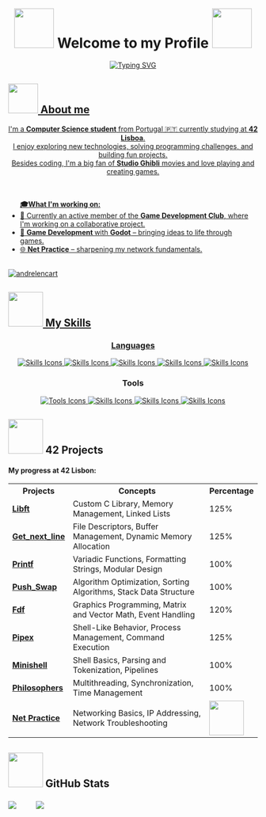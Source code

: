 <p align="center">
    <h1 align="center"><img src="https://media3.giphy.com/media/v1.Y2lkPTc5MGI3NjExZjgwNGlxYXVtc2ZlcmdvcmdyazNuYTlsd3RqYmZsZDNoZWlqM3ByZSZlcD12MV9pbnRlcm5hbF9naWZfYnlfaWQmY3Q9cw/llUIrcZbR7yuwoH8jk/giphy.gif" width="80"> Welcome to my Profile <img src="https://media3.giphy.com/media/v1.Y2lkPTc5MGI3NjExZjgwNGlxYXVtc2ZlcmdvcmdyazNuYTlsd3RqYmZsZDNoZWlqM3ByZSZlcD12MV9pbnRlcm5hbF9naWZfYnlfaWQmY3Q9cw/llUIrcZbR7yuwoH8jk/giphy.gif" width="80"></h1>

<p align="center">
  <a href="#">
    <img src="https://readme-typing-svg.herokuapp.com?font=Roboto+flex&duration=3000&pause=500&color=F7F7F7&center=true&vCenter=true&width=435&height=80&lines=Hi+there!+I'm+André+Lencart!;I'm+a+Student+at+42+Lisboa!" alt="Typing SVG"
  </a>
</p>
	  
<p>
    <h2><img src="https://media4.giphy.com/media/v1.Y2lkPTc5MGI3NjExeG0xbGp2MnIyMndlNDdoYmZtMm1odGlua3VodW91aXFtaDZyZHI2cCZlcD12MV9pbnRlcm5hbF9naWZfYnlfaWQmY3Q9cw/owenQLfbnuhgevbYSp/giphy.gif" width="60"> About me </h2>
<p>

<p align="center">
  I'm a <b>Computer Science student</b> from Portugal 🇵🇹 currently studying at <b>42 Lisboa</b>.<br>
  I enjoy exploring new technologies, solving programming challenges, and building fun projects.<br>
  Besides coding, I'm a big fan of <b>Studio Ghibli</b> movies and love playing and creating games.<br><br><br>
</p>
<ul>
  <b>🎓What I'm working on:</b><br>
  <li> 🌱 Currently an active member of the <b>Game Development Club</b>, where I'm working on a collaborative project.<br>
  <li> 👾 <b>Game Development </b> with <b>Godot</b> – bringing ideas to life through games.<br>
  <li> 🌐 <b>Net Practice</b> – sharpening my network fundamentals.<br><br>
</ul>

<p align="left"> <img src="https://komarev.com/ghpvc/?username=andrelencart&label=Profile%20views&color=0e75b6&style=flat" alt="andrelencart" /> </p>

<p align="left">
    <h2><img src="https://media1.giphy.com/media/v1.Y2lkPTc5MGI3NjExN3hmZHM2ZDdwbDE0Z3VxZGZoaGl1dmRmOHF3enI1c2RnMmdmeG5mbiZlcD12MV9pbnRlcm5hbF9naWZfYnlfaWQmY3Q9cw/ifeLQvPtmYjvh2BxFC/giphy.gif" width="70"> My Skills </h2>
<p>

<h3 align="center">Languages</h3>

<p align="center">
  <a href="https://cplusplus.com/reference/clibrary/">
    <img src="https://skillicons.dev/icons?i=c" alt="Skills Icons" />
  </a>
<a href="https://www.w3schools.com/cs/cs_intro.php">
    <img src="https://skillicons.dev/icons?i=cs" alt="Skills Icons" />
  </a>
<a href="https://www.geeksforgeeks.org/linux-unix/bash-scripting-introduction-to-bash-and-bash-scripting/">
    <img src="https://skillicons.dev/icons?i=bash" alt="Skills Icons" />
  </a>
<a href="https://www.w3schools.com/html/">
    <img src="https://skillicons.dev/icons?i=html" alt="Skills Icons" />
  </a>
<a href="https://docs.godotengine.org/en/stable/community/tutorials.html">
    <img src="https://skillicons.dev/icons?i=godot" alt="Skills Icons" />
  </a>
<p>
	
<h3 align="center">Tools</h3>
<div align="center">
  <a href="https://git-scm.com/docs/gittutorial">
    <img src="https://skillicons.dev/icons?i=git" alt="Tools Icons" />
  </a>
 <a href="https://github.com/">
    <img src="https://skillicons.dev/icons?i=github" alt="Skills Icons" />
  </a>
 <a href="https://code.visualstudio.com/docs/introvideos/basics">
    <img src="https://skillicons.dev/icons?i=vscode" alt="Skills Icons" />
  </a>
 <a href="https://lightroom.adobe.com/">
    <img src="https://skillicons.dev/icons?i=photoshop" alt="Skills Icons" />
  </a>
</div>

<p align="left">
    <h2><img src="https://media.giphy.com/media/v1.Y2lkPTc5MGI3NjExY3d6Mzhhc2txNG1vY201eHEwZDZub21sNDR3dzM0aXk1ZTJ0MXJqNCZlcD12MV9zdGlja2Vyc19zZWFyY2gmY3Q9cw/gizZvICXsQn2g6JajG/giphy.gif" width="70">  42 Projects </h2>
<p>
	
#### My progress at 42 Lisbon:

<table align="center">
  <tr>
    <th>Projects</th>
    <th>Concepts</th>
    <th>Percentage</th>
  </tr>
  <tr>
    <td><b><a href="https://github.com/andrelencart/42_Libft">Libft</a></b></td>
    <td>Custom C Library, Memory Management, Linked Lists</td>
    <td> 125%</td>
  </tr>
  <tr>
    <td><b><a href="https://github.com/andrelencart/42_Get_next_line">Get_next_line</a></b></td>
    <td>File Descriptors, Buffer Management, Dynamic Memory Allocation</td>
    <td>125%</td>
  </tr>
 <tr>
    <td><b><a href="https://github.com/andrelencart/42_Printf">Printf</a></b></td>
    <td>Variadic Functions, Formatting Strings, Modular Design</td>
    <td>100%</td>
  </tr>
 <tr>
    <td><b><a href="https://github.com/andrelencart/42_Push_Swap">Push_Swap</a></b></td>
    <td>Algorithm Optimization, Sorting Algorithms, Stack Data Structure</td>
    <td>100%</td>
  </tr>
 <tr>
    <td><b><a href="https://github.com/andrelencart/42_Fdf">Fdf</a></b></td>
    <td>Graphics Programming, Matrix and Vector Math, Event Handling</td>
    <td>120%</td>
  </tr>
 <tr>
    <td><b><a href="https://github.com/andrelencart/42_Pipex">Pipex</a></b></td>
    <td>Shell-Like Behavior, Process Management, Command Execution</td>
    <td>125%</td>
  </tr>
<tr>
    <td><b><a href="https://github.com/andrelencart/Minishell">Minishell</a></b></td>
    <td>Shell Basics, Parsing and Tokenization, Pipelines</td>
    <td>100%</td>
  </tr>
<tr>
    <td><b><a href="https://github.com/andrelencart/42_Philosophers">Philosophers</a></b></td>
    <td>Multithreading, Synchronization, Time Management</td>
     <td>100%</td>
  </tr>
  <tr>
    <td><b><a href="https://github.com/andrelencart/42_NetPractice">Net Practice</a></b></td>
    <td>Networking Basics, IP Addressing, Network Troubleshooting</td>
    <td><img src="https://media2.giphy.com/media/v1.Y2lkPTc5MGI3NjExcTBrY2lodzRtdnAzdXlpcXgyYWN4cXd5OWNqbzBzc2M2MGw1b20zdyZlcD12MV9pbnRlcm5hbF9naWZfYnlfaWQmY3Q9dHM/WB5lB9KvdAkfSSvKzS/giphy.gif" width="70"></td>
  </tr>
</table>

<p align="left">
    <h2><img src="https://media1.giphy.com/media/v1.Y2lkPTc5MGI3NjExejAzbWkxZzYwaXRzdGNwcnp5azRndWl3N2JpOXR1NHhlNmxoY3I3MCZlcD12MV9pbnRlcm5hbF9naWZfYnlfaWQmY3Q9cw/CwTvSiWflgCGKgz5eb/giphy.gif" width="70"> GitHub Stats </h2>
<p>
<p align="left">
	<a href="#stats-"><img align="middle" src="https://github-readme-stats.vercel.app/api?username=andrelencart&show_icons=true&theme=material-palenight&rank_icon=github&icon_color=f06292&ring_color=205fb3" /></a>
	&emsp;
	&emsp;
	<a href="#stats-"><img align="middle" src="https://github-readme-stats.vercel.app/api/top-langs/?username=andrelencart&layout=compact&theme=material-palenight" /></a>
</p>

<!--
 <h2><img src=https://media1.giphy.com/media/v1.Y2lkPTc5MGI3NjExN3hmZHM2ZDdwbDE0Z3VxZGZoaGl1dmRmOHF3enI1c2RnMmdmeG5mbiZlcD12MV9pbnRlcm5hbF9naWZfYnlfaWQmY3Q9cw/ifeLQvPtmYjvh2BxFC/giphy.gif width="60"> Connect with me </h2>
<p align="center">
  <a href="mailto:andre.lencart@gmail.com">
    <img src="https://img.icons8.com/color/48/000000/gmail-new.png" alt="Gmail" width="48"/>
  </a>
</p>
-->
